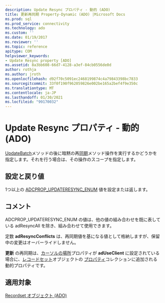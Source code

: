 ```yaml
---
description: Update Resync プロパティ - 動的 (ADO)
title: 更新再同期 Property-Dynamic (ADO) |Microsoft Docs
ms.prod: sql
ms.prod_service: connectivity
ms.technology: ado
ms.custom: ''
ms.date: 01/19/2017
ms.reviewer: ''
ms.topic: reference
apitype: COM
helpviewer_keywords:
- Update Resync property [ADO]
ms.assetid: 8a3bb608-66d7-4128-a3ef-84cb0556de0d
author: rothja
ms.author: jroth
ms.openlocfilehash: d92f70c5091ec2468199874c4a79843398bc7833
ms.sourcegitcommit: 33f0f190f962059826e002be165a2bef4f9e350c
ms.translationtype: MT
ms.contentlocale: ja-JP
ms.lasthandoff: 01/30/2021
ms.locfileid: "99170032"
---
```

# <a name="update-resync-property-dynamic-ado"></a>Update Resync プロパティ - 動的 (ADO)
[UpdateBatch](./updatebatch-method.md)メソッドの後に暗黙の再[同期](./resync-method.md)メソッド操作を実行するかどうかを指定します。それを行う場合は、その操作のスコープを指定します。  
  
## <a name="settings-and-return-values"></a>設定と戻り値  
 1つ以上の [ADCPROP_UPDATERESYNC_ENUM](./adcprop-updateresync-enum.md) 値を設定または返します。  
  
## <a name="remarks"></a>コメント  
 ADCPROP_UPDATERESYNC_ENUM の値は、他の値の組み合わせを既に表している adResyncAll を除き、組み合わせて使用できます。  
  
 定数 **adResyncConflicts** は、再同期値を基になる値として格納しますが、保留中の変更はオーバーライドしません。  
  
 **更新** の再同期は、[カーソルの場所](./cursorlocation-property-ado.md)プロパティが **adUseClient** に設定されている場合に、[レコードセット](./recordset-object-ado.md)オブジェクトの [プロパティ](./properties-collection-ado.md)コレクションに追加される動的プロパティです。  
  
## <a name="applies-to"></a>適用対象  
 [Recordset オブジェクト (ADO)](./recordset-object-ado.md)